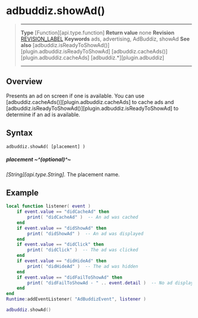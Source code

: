# adbuddiz.showAd()

> --------------------- ------------------------------------------------------------------------------------------
> __Type__              [Function][api.type.function]
> __Return value__      none
> __Revision__          [REVISION_LABEL](REVISION_URL)
> __Keywords__          ads, advertising, AdBuddiz, showAd
> __See also__			[adbuddiz.isReadyToShowAd()][plugin.adbuddiz.isReadyToShowAd]
>						[adbuddiz.cacheAds()][plugin.adbuddiz.cacheAds]
>						[adbuddiz.*][plugin.adbuddiz]
> --------------------- ------------------------------------------------------------------------------------------


## Overview

Presents an ad on screen if one is available. You can use [adbuddiz.cacheAds()][plugin.adbuddiz.cacheAds] to cache ads and [adbuddiz.isReadyToShowAd()][plugin.adbuddiz.isReadyToShowAd] to determine if an ad is available.

## Syntax

	adbuddiz.showAd( [placement] )

##### placement ~^(optional)^~
_[String][api.type.String]._ The placement name.

## Example

``````lua
local function listener( event ) 
	if event.value == "didCacheAd" then
		print( "didCacheAd" )  -- An ad was cached
	end
	if event.value == "didShowAd" then
		print( "didShowAd" )  -- An ad was displayed
	end
	if event.value == "didClick" then
		print( "didClick" )  -- The ad was clicked
	end
	if event.value == "didHideAd" then
		print( "didHideAd" )  -- The ad was hidden
	end
	if event.value == "didFailToShowAd" then
		print( "didFailToShowAd - " .. event.detail )  -- No ad displayed; explanation available in 'event.detail'
	end
end
Runtime:addEventListener( "AdBuddizEvent", listener )

adbuddiz.showAd()
``````
